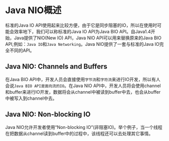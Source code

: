 # Java NIO概述

标准的Java IO API使用起来比较方便，由于它是同步阻塞的IO，所以在使用时可能会效率地下，我们可以称标准的Java IO API为Java BIO API。自Java1.4开始，Java提供了NIO\(New IO\) API，Java NIO API可以用来替换原来的Java BIO API,例如：`Java IO`和`Java Networking`。Java NIO提供了一套与标准的Java IO完全不同的API。

## Java NIO: Channels and Buffers

在Java BIO API中，开发人员会直接使用`字节流`和`字符流`来进行IO开发，所以有人会说`Java BIO API是面向流的IO`。在Java NIO API中，开发人员将会使用channel和buffer来进行IO开发，数据将会从channel中被读到buffer中去，也会从buffer中被写入到channel中去。

## Java NIO: Non-blocking IO

Java NIO允许开发者使用“Non-blocking IO”\(非阻塞IO\)。举个例子，当一个线程在把数据从channel读到buffer中的过程中，该线程还可以去处理其它事情。

